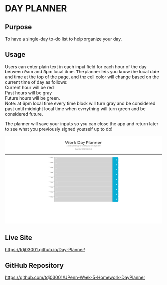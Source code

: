 # DAY PLANNER

## Purpose

To have a single-day to-do list to help organize your day.


## Usage

 Users can enter plain text in each input field for each hour of the day between 9am and 5pm local time. The planner lets you know the local date and time at the top of the page, and the cell color will change based on the current time of day as follows:  
 Current hour will be red  
 Past hours will be gray  
 Future hours will be green.  
 Note: at 6pm local time every time block will turn gray and be considered past until midnight local time when everything will turn green and be considered future.

 The planner will save your inputs so you can close the app and return later to see what you previously signed yourself up to do! 

 ![Screenshot](Assets/images/WorkDayScheduler.png)

 ## Live Site
 
 https://tdj03001.github.io/Day-Planner/
 
 
 ## GitHub Repository
 
 https://github.com/tdj03001/UPenn-Week-5-Homework-DayPlanner
 
